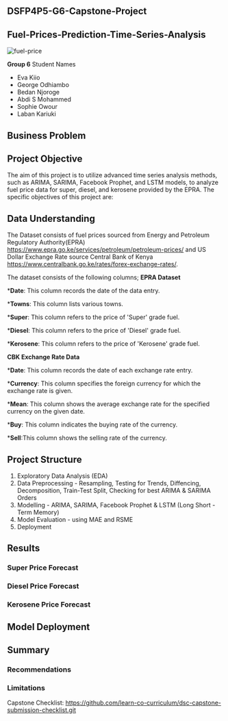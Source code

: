## DSFP4P5-G6-Capstone-Project

## Fuel-Prices-Prediction-Time-Series-Analysis
![fuel-price](https://github.com/Kichimbi/DSFP4P5-G6-Capstone-Project/assets/118848352/e6f6c958-ddeb-4387-a768-946286925400)

**Group 6**
Student Names
* Eva Kiio
* George Odhiambo
* Bedan Njoroge
* Abdi S Mohammed
* Sophie Owour
* Laban Kariuki

## Business Problem 


## Project Objective
The aim of this project is to utilize advanced time series analysis methods, such as ARIMA, SARIMA, Facebook Prophet, and LSTM models, to analyze fuel price data for super, diesel, and kerosene provided by the EPRA. The specific objectives of this project are:



## Data Understanding 

The Dataset consists of fuel prices sourced from Energy and Petroleum Regulatory Authority(EPRA) https://www.epra.go.ke/services/petroleum/petroleum-prices/ and US Dollar Exchange Rate source Central Bank of Kenya https://www.centralbank.go.ke/rates/forex-exchange-rates/. 

The dataset consists of the following columns;
**EPRA Dataset**

*__Date__: This column records the date of the data entry.

*__Towns__: This column lists various towns.

*__Super__: This column refers to the price of 'Super' grade fuel.

*__Diesel__: This column refers to the price of 'Diesel' grade fuel.

*__Kerosene__: This column refers to the price of 'Kerosene' grade fuel.

**CBK Exchange Rate Data**

*__Date__: This column records the date of each exchange rate entry.

*__Currency__: This column specifies the foreign currency for which the exchange rate is given.

*__Mean__: This column shows the average exchange rate for the specified currency on the given date. 

*__Buy__: This column indicates the buying rate of the currency.

*__Sell__:This column shows the selling rate of the currency.

## Project Structure
1. Exploratory Data Analysis (EDA)
2. Data Preprocessing - Resampling, Testing for Trends, Diffencing, Decomposition, Train-Test Split, Checking for best ARIMA & SARIMA Orders
3. Modelling - ARIMA, SARIMA, Facebook Prophet & LSTM (Long Short - Term Memory)
4. Model Evaluation - using MAE and RSME
5. Deployment

## Results

### Super Price Forecast

### Diesel Price Forecast

### Kerosene Price Forecast



## Model Deployment 

## Summary 

### Recommendations


### Limitations


Capstone Checklist: https://github.com/learn-co-curriculum/dsc-capstone-submission-checklist.git
